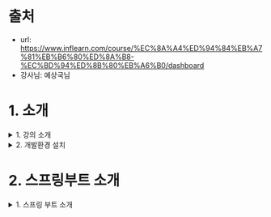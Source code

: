 # 출처
- url: https://www.inflearn.com/course/%EC%8A%A4%ED%94%84%EB%A7%81%EB%B6%80%ED%8A%B8-%EC%BD%94%ED%8B%80%EB%A6%B0/dashboard
- 강사님: 예상국님

# 1. 소개

<details><summary> 1. 강의 소개 </summary>

## 1. 강의 소개

### Why Kotlin?
- JVM 언어/ Java와 100% 호환
- 현대 언어 지향
- 안정적인 null point 대응
- Java에 비해서 간결한 코드, Kotlin만의 표준함수 지원
- (지금은 Java10 이상 지원) 타입추론의 편리함 

</details>

<details><summary> 2. 개발환경 설치 </summary>

## 2. 개발환경 설치

- java8
- intellij

</details>

# 2. 스프링부트 소개 

<details><summary> 1. 스프링 부트 소개 </summary>

## 1. 스프링 부트 소개
- Spring Boot는 단순히 실행되며, 프러덕션 제품 수준의 스프링 기반 어플리케이션을 쉽게 만들 수 있다
- Spring Boot 어플리케이션에는 Spring 구성이 거의 필요 없다
- Spring Boot java -jar로 실행하는 Java 어플리케이션을 만들 수 있다

### 주요 목표
- Spring 개발에 대해 빠르고, 광범위하게 적용할 수 있는 환경
- 기본값 설정이 있지만 설정을 바꿀 수 있다
- 대규모 프로젝트에 공통적인 비 기능 제공 (보안, 모니터링 등등)
- XML 구성 요구사항이 전혀 없음 

### 정리
1. 어플리케이션 개발에 필수 요소들만 모아두었다
2. 간단한 설정으로 개발 및 커스텀이 가능하다
3. 간단하고, 빠르게 어플리케이션 실행 및 배포가 가능하다
4. 대규모프로젝트(운영환경)에 필요한 비 기능적 기능도 제공한다
5. 오랜 경험에서 나오는 안정적인 운영이 가능하다
6. Spring에서 불편한 설정이 없어졌다 (XML 설정 등등) 

</details>